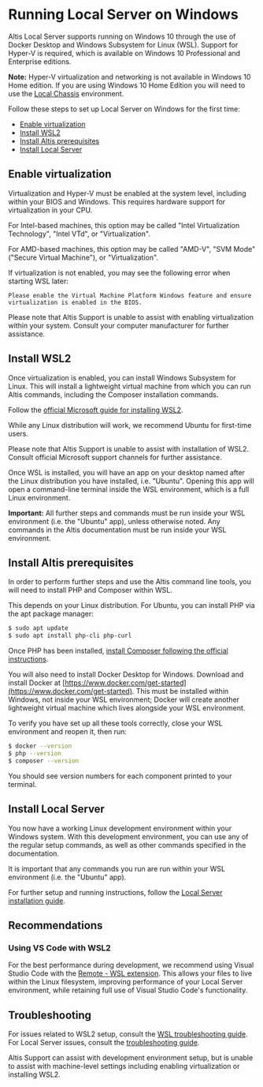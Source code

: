 # Running Local Server on Windows

Altis Local Server supports running on Windows 10 through the use of Docker Desktop and Windows Subsystem for Linux (WSL). Support for Hyper-V is required, which is available on Windows 10 Professional and Enterprise editions.

**Note:** Hyper-V virtualization and networking is not available in Windows 10 Home edition. If you are using Windows 10 Home Edition you will need to use the [Local Chassis](docs://local-chassis) environment.

Follow these steps to set up Local Server on Windows for the first time:

* [Enable virtualization](#enable-virtualization)
* [Install WSL2](#install-wsl2)
* [Install Altis prerequisites](#install-altis-prerequisites)
* [Install Local Server](#install-local-server)


## Enable virtualization

Virtualization and Hyper-V must be enabled at the system level, including within your BIOS and Windows. This requires hardware support for virtualization in your CPU.

For Intel-based machines, this option may be called "Intel Virtualization Technology", "Intel VTd", or "Virtualization".

For AMD-based machines, this option may be called "AMD-V", "SVM Mode" ("Secure Virtual Machine"), or "Virtualization".

If virtualization is not enabled, you may see the following error when starting WSL later:

```
Please enable the Virtual Machine Platform Windows feature and ensure virtualization is enabled in the BIOS.
```

Please note that Altis Support is unable to assist with enabling virtualization within your system. Consult your computer manufacturer for further assistance.


## Install WSL2

Once virtualization is enabled, you can install Windows Subsystem for Linux. This will install a lightweight virtual machine from which you can run Altis commands, including the Composer installation commands.

Follow the [official Microsoft guide for installing WSL2](https://docs.microsoft.com/en-us/windows/wsl/install-win10).

While any Linux distribution will work, we recommend Ubuntu for first-time users.

Please note that Altis Support is unable to assist with installation of WSL2. Consult official Microsoft support channels for further assistance.

Once WSL is installed, you will have an app on your desktop named after the Linux distribution you have installed, i.e. "Ubuntu". Opening this app will open a command-line terminal inside the WSL environment, which is a full Linux environment.

**Important:** All further steps and commands must be run inside your WSL environment (i.e. the "Ubuntu" app), unless otherwise noted. Any commands in the Altis documentation must be run inside your WSL environment.


## Install Altis prerequisites

In order to perform further steps and use the Altis command line tools, you will need to install PHP and Composer within WSL.

This depends on your Linux distribution. For Ubuntu, you can install PHP via the apt package manager:

```sh
$ sudo apt update
$ sudo apt install php-cli php-curl
```

Once PHP has been installed, [install Composer following the official instructions](https://getcomposer.org/download/).

You will also need to install Docker Desktop for Windows. Download and install Docker at [https://www.docker.com/get-started](https://www.docker.com/get-started). This must be installed within Windows, not inside your WSL environment; Docker will create another lightweight virtual machine which lives alongside your WSL environment.

To verify you have set up all these tools correctly, close your WSL environment and reopen it, then run:

```sh
$ docker --version
$ php --version
$ composer --version
```

You should see version numbers for each component printed to your terminal.


## Install Local Server

You now have a working Linux development environment within your Windows system. With this development environment, you can use any of the regular setup commands, as well as other commands specified in the documentation.

It is important that any commands you run are run within your WSL environment (i.e. the "Ubuntu" app).

For further setup and running instructions, follow the [Local Server installation guide](README.md#installing).


## Recommendations

### Using VS Code with WSL2

For the best performance during development, we recommend using Visual Studio Code with the [Remote - WSL extension](https://marketplace.visualstudio.com/items?itemName=ms-vscode-remote.remote-wsl). This allows your files to live within the Linux filesystem, improving performance of your Local Server environment, while retaining full use of Visual Studio Code's functionality.


## Troubleshooting

For issues related to WSL2 setup, consult the [WSL troubleshooting guide](https://docs.microsoft.com/en-us/windows/wsl/install-win10#troubleshooting-installation). For Local Server issues, consult the [troubleshooting guide](./troubleshooting.md).

Altis Support can assist with development environment setup, but is unable to assist with machine-level settings including enabling virtualization or installing WSL2.
